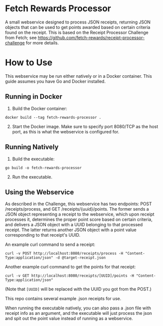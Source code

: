 # Fetch Rewards Processor

A small webservice designed to process JSON receipts, returning JSON objects that can be used to get points awarded based on certain criteria found on the receipt. This is based on the Receipt Processor Challenge from Fetch; see https://github.com/fetch-rewards/receipt-processor-challenge for more details.

# How to Use

This webservice may be run either natively or in a Docker container. This guide assumes you have Go and Docker installed.

## Running in Docker

1. Build the Docker container:

``` docker build --tag fetch-rewards-processor . ```

2. Start the Docker image. Make sure to specify port 8080/TCP as the host port, as this is what the webservice is configured for.

## Running Natively

1. Build the executable:

``` go build -o fetch-rewards-processor ```

2. Run the executable.

## Using the Webservice

As described in the Challenge, this webservice has two endpoints: POST /receipts/process, and GET /receipts/{uuid}/points. The former sends a JSON object representing a receipt to the webservice, which upon receipt processes it, determines the proper point score based on certain criteria, and delivers a JSON object with a UUID belonging to that processed receipt. The latter returns another JSON object with a point value corresponding to that receipt's UUID.

An example curl command to send a receipt:

``` curl -v POST http://localhost:8080/receipts/process -H "Content-Type:application/json" -d @target-receipt.json ```

Another example curl command to get the points for that receipt:

``` curl -v GET http://localhost:8080/receipts/[UUID]/points -H "Content-Type:application/json" ```

(Note that `[UUID]` will be replaced with the UUID you got from the POST.)

This repo contains several example .json receipts for use.

When running the executable natively, you can also pass a .json file with receipt info as an argument, and the executable will just process the json and spit out the point value instead of running as a webservice.